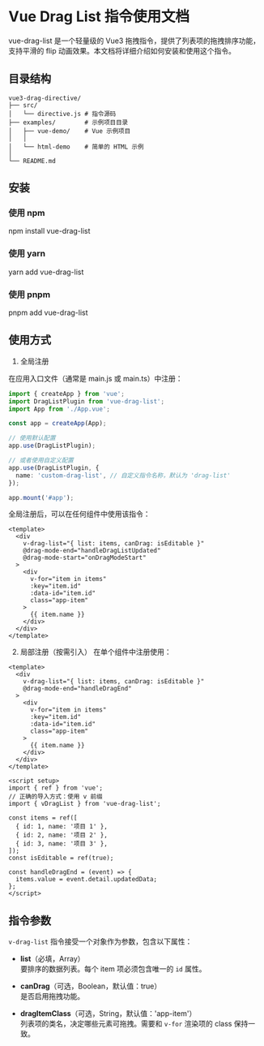 # Vue Drag List 指令使用文档

vue-drag-list 是一个轻量级的 Vue3 拖拽指令，提供了列表项的拖拽排序功能，支持平滑的 flip 动画效果。本文档将详细介绍如何安装和使用这个指令。

## 目录结构

```text
vue3-drag-directive/
├── src/
│   └── directive.js # 指令源码
├── examples/        # 示例项目目录
│   ├── vue-demo/    # Vue 示例项目
│   │
│   └── html-demo    # 简单的 HTML 示例
│
└── README.md
```

## 安装

### 使用 npm

npm install vue-drag-list

### 使用 yarn

yarn add vue-drag-list

### 使用 pnpm

pnpm add vue-drag-list

## 使用方式

1. 全局注册

在应用入口文件（通常是 main.js 或 main.ts）中注册：

```ts
import { createApp } from 'vue';
import DragListPlugin from 'vue-drag-list';
import App from './App.vue';

const app = createApp(App);

// 使用默认配置
app.use(DragListPlugin);

// 或者使用自定义配置
app.use(DragListPlugin, {
  name: 'custom-drag-list', // 自定义指令名称，默认为 'drag-list'
});

app.mount('#app');
```

全局注册后，可以在任何组件中使用该指令：

```vue
<template>
  <div
    v-drag-list="{ list: items, canDrag: isEditable }"
    @drag-mode-end="handleDragListUpdated"
    @drag-mode-start="onDragModeStart"
  >
    <div
      v-for="item in items"
      :key="item.id"
      :data-id="item.id"
      class="app-item"
    >
      {{ item.name }}
    </div>
  </div>
</template>
```

2. 局部注册（按需引入）
   在单个组件中注册使用：

```vue
<template>
  <div
    v-drag-list="{ list: items, canDrag: isEditable }"
    @drag-mode-end="handleDragEnd"
  >
    <div
      v-for="item in items"
      :key="item.id"
      :data-id="item.id"
      class="app-item"
    >
      {{ item.name }}
    </div>
  </div>
</template>

<script setup>
import { ref } from 'vue';
// 正确的导入方式：使用 v 前缀
import { vDragList } from 'vue-drag-list';

const items = ref([
  { id: 1, name: '项目 1' },
  { id: 2, name: '项目 2' },
  { id: 3, name: '项目 3' },
]);
const isEditable = ref(true);

const handleDragEnd = (event) => {
  items.value = event.detail.updatedData;
};
</script>
```

## 指令参数

`v-drag-list` 指令接受一个对象作为参数，包含以下属性：

- **list**（必填，Array）  
  要排序的数据列表。每个 item 项必须包含唯一的 `id` 属性。

- **canDrag**（可选，Boolean，默认值：true）  
  是否启用拖拽功能。

- **dragItemClass**（可选，String，默认值：'app-item'）  
  列表项的类名，决定哪些元素可拖拽。需要和 `v-for` 渲染项的 class 保持一致。
